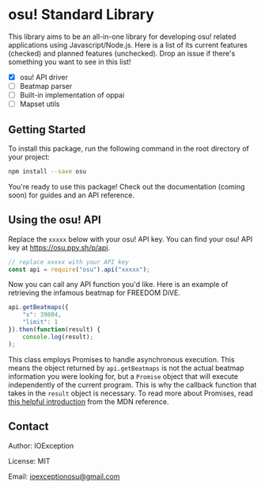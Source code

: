 osu! Standard Library
=====================

This library aims to be an all-in-one library for developing osu! related applications using Javascript/Node.js. Here is a list of its current features (checked) and planned features (unchecked). Drop an issue if there's something you want to see in this list!

- [x] osu! API driver
- [ ] Beatmap parser
- [ ] Built-in implementation of oppai
- [ ] Mapset utils

Getting Started
---------------

To install this package, run the following command in the root directory of your project:

```bash
npm install --save osu
```

You're ready to use this package! Check out the documentation (coming soon) for guides and an API reference.

Using the osu! API
------------------

Replace the `xxxxx` below with your osu! API key. You can find your osu! API key at https://osu.ppy.sh/p/api.
```javascript
// replace xxxxx with your API key
const api = require("osu").api("xxxxx");
```

Now you can call any API function you'd like. Here is an example of retrieving the infamous beatmap for FREEDOM DiVE.

```javascript
api.getBeatmaps({
    "s": 39804,
    "limit": 1
}).then(function(result) {
    console.log(result);
);
```

This class employs Promises to handle asynchronous execution. This means the object returned by `api.getBeatmaps` is not the actual beatmap information you were looking for, but a `Promise` object that will execute independently of the current program. This is why the callback function that takes in the `result` object is necessary. To read more about Promises, read [this helpful introduction](https://developer.mozilla.org/en-US/docs/Web/JavaScript/Reference/Global_Objects/Promise) from the MDN reference.

Contact
------

Author: IOException

License: MIT

Email: ioexceptionosu@gmail.com